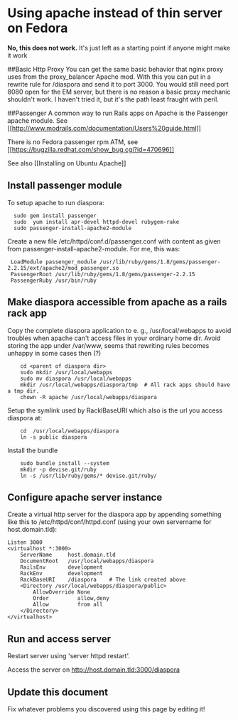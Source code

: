 # Using apache instead of thin server on Fedora

**No, this does not work.** It's just left as a starting point if anyone might make it work

##Basic Http Proxy
You can get the same basic behavior that nginx proxy uses from the proxy_balancer Apache mod.
With this you can put in a rewrite rule for /diaspora and send it to port 3000.  You would still need
port 8080 open for the EM server, but there is no reason a basic proxy mechanic shouldn't work.
I haven't tried it, but it's the path least fraught with peril.

##Passenger
A common way to run Rails apps on Apache is the Passenger apache
module. See [[http://www.modrails.com/documentation/Users%20guide.html]]

There is no Fedora passenger rpm ATM, see
[[https://bugzilla.redhat.com/show_bug.cgi?id=470696]]

See also [[Installing on Ubuntu Apache]]

## Install passenger module

To setup apache to run diaspora:

      sudo gem install passenger
      sudo  yum install apr-devel httpd-devel rubygem-rake
      sudo passenger-install-apache2-module

Create a new file /etc/httpd/conf.d/passenger.conf with content as given from
passenger-install-apache2-module. For me, this was:

     LoadModule passenger_module /usr/lib/ruby/gems/1.8/gems/passenger-2.2.15/ext/apache2/mod_passenger.so
     PassengerRoot /usr/lib/ruby/gems/1.8/gems/passenger-2.2.15
     PassengerRuby /usr/bin/ruby

## Make diaspora accessible from apache as a rails rack app

Copy the complete diaspora application to  e. g.,  /usr/local/webapps to
avoid troubles when apache can't access files in your ordinary home dir.
Avoid storing the app under /var/www, seems that rewriting rules becomes
unhappy in some cases then (?)

        cd <parent of diaspora dir>
        sudo mkdir /usr/local/webapps
        sudo mv diaspora /usr/local/webapps
        mkdir /usr/local/webapps/diaspora/tmp  # All rack apps should have a tmp dir.
        chown -R apache /usr/local/webapps/diaspora

Setup the symlink used by RacklBaseURI which also is the url you access diaspora at:

        cd  /usr/local/webapps/diaspora
        ln -s public diaspora

Install the bundle

        sudo bundle install --system
        mkdir -p devise.git/ruby
        ln -s /usr/lib/ruby/gems/* devise.git/ruby/

## Configure apache server instance

Create a virtual http server for the diaspora app by appending something like this to
/etc/httpd/conf/httpd.conf (using your own servername for host.domain.tld):

    Listen 3000
    <virtualhost *:3000>
        ServerName     host.domain.tld
        DocumentRoot   /usr/local/webapps/diaspora
        RailsEnv       development
        RackEnv        development
        RackBaseURI    /diaspora    # The link created above
        <Directory /usr/local/webapps/diaspora/public>
            AllowOverride None
            Order         allow,deny
            Allow         from all
        </Directory>
    </virtualhost>


## Run and access server

Restart server using 'server httpd restart'.

Access the server on http://host.domain.tld:3000/diaspora

## Update this document

Fix whatever problems you discovered using this page by editing it!


